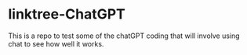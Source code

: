 # linktree-ChatGPT
This is a repo to test some of the chatGPT coding that will involve using chat to see how well it works. 
